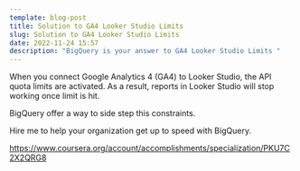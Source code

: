 ```yaml
---
template: blog-post
title: Solution to GA4 Looker Studio Limits
slug: Solution to GA4 Looker Studio Limits
date: 2022-11-24 15:57
description: "BigQuery is your answer to GA4 Looker Studio Limits "
---
```

When you connect Google Analytics 4 (GA4) to Looker Studio, the API quota limits are activated. As a result, reports in Looker Studio will stop working once limit is hit.

BigQuery offer a way to side step this constraints. 

Hire me to help your organization get up to speed with BigQuery.

<https://www.coursera.org/account/accomplishments/specialization/PKU7C2X2QRG8>